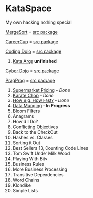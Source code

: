KataSpace
=========

My own hacking nothing special

[MergeSort](https://www.youtube.com/watch?v=XaqR3G_NVoo)
 = [src package](https://github.com/blundell/KataSpace/tree/master/src/com/blundell/kata/mergesort)
 
[CareerCup](http://www.careercup.com/page)
 = [src package](https://github.com/blundell/KataSpace/tree/master/src/com/blundell/kata/careercup)

[Coding Dojo](http://codingdojo.org/)
 = [src package](https://github.com/blundell/KataSpace/tree/master/src/com/blundell/kata/codingdojo)
  1. [Kata Args](http://codingdojo.org/cgi-bin/wiki.pl?KataArgs)  **unfinished**

[Cyber Dojo](http://www.cyber-dojo.com/setup/show)
 = [src package](https://github.com/blundell/KataSpace/tree/master/src/com/blundell/kata/cyberdojo)

[PragProg](http://codekata.pragprog.com/2007/01/code_kata_backg.html#more)
 = [src package](https://github.com/blundell/KataSpace/tree/master/src/com/blundell/kata/pragprog)

  1. [Supermarket Pricing](http://codekata.pragprog.com/2007/01/code_kata_one_s.html) - *Done*
  2. [Karate Chop](http://codekata.pragprog.com/2007/01/kata_two_karate.html) - *Done*
  3. [How Big, How Fast?](http://codekata.pragprog.com/2007/01/kata_three_how_.html) - *Done*
  4. [Data Munging](http://codekata.pragprog.com/2007/01/kata_four_data_.html) - **In Progress**
  5. Bloom Filters
  6. Anagrams
  7. How'd I Do?
  8. Conflicting Objectives
  9. Back to the CheckOut
  10. Hashes vs. Classes
  11. Sorting it Out
  12. Best Sellers
  13, Counting Code Lines
  14. Tom Swift Under Milk Wood
  15. Playing With Bits
  16. Business Rules
  17. More Business Processing
  18. Transitive Dependencies
  19. Word Chains
  20. Klondike
  21. Simple Lists


